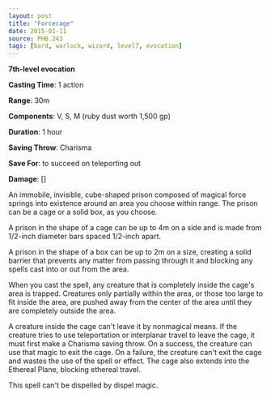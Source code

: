 ```yaml
---
layout: post
title: "Forcecage"
date: 2015-01-11
source: PHB.243
tags: [bard, warlock, wizard, level7, evocation]
---
```


**7th-level evocation**

**Casting Time**: 1 action

**Range**: 30m

**Components**: V, S, M (ruby dust worth 1,500 gp)

**Duration**: 1 hour

**Saving Throw**: Charisma

**Save For**: to succeed on teleporting out

**Damage**: []

An immobile, invisible, cube-shaped prison composed of magical force springs into existence around an area you choose within range. The prison can be a cage or a solid box, as you choose.

A prison in the shape of a cage can be up to 4m on a side and is made from 1/2-inch diameter bars spaced 1/2-inch apart.

A prison in the shape of a box can be up to 2m on a size, creating a solid barrier that prevents any matter from passing through it and blocking any spells cast into or out from the area.

When you cast the spell, any creature that is completely inside the cage's area is trapped. Creatures only partially within the area, or those too large to fit inside the area, are pushed away from the center of the area until they are completely outside the area.

A creature inside the cage can't leave it by nonmagical means. If the creature tries to use teleportation or interplanar travel to leave the cage, it must first make a Charisma saving throw. On a success, the creature can use that magic to exit the cage. On a failure, the creature can't exit the cage and wastes the use of the spell or effect. The cage also extends into the Ethereal Plane, blocking ethereal travel.

This spell can't be dispelled by dispel magic.
